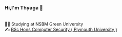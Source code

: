### Hi,I'm Thyaga 👋 <br><br>

👩‍🎓 Studying at NSBM Green University <br>
✍ [BSc Hons Computer Security ( Plymouth University )](https://www.nsbm.ac.lk/course/bsc-hons-in-computer-security/) <br>
